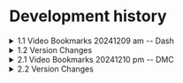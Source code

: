 # Development history

<details>
  <summary>1.1 Video Bookmarks 20241209 am -- Dash</summary>

  Topic -- Dash  
  [2024_12_09 am Youtube](https://www.youtube.com/watch?v=5tjNyU8aLbM&t=6683s)    
  [Dash Python User Guide](https://dash.plotly.com/)  
  0:37:45 Initiate Dash Page  
  0:45:10 Dropdown  
  [dcc.Dropdown](https://dash.plotly.com/dash-core-components/dropdown)  
  1:01:23 Graph  
  [dcc.Graph](https://dash.plotly.com/dash-core-components/graph)   
  [Line Charts in Python](https://plotly.com/python/line-charts/)  
  [Dot Plots in Python](https://plotly.com/python/dot-plots/)   
  [實際案例/covid19/6建立lineChart/index.py](https://github.com/roberthsu2003/python_dash_plotly/blob/main/%E5%AF%A6%E9%9A%9B%E6%A1%88%E4%BE%8B/covid19/6%E5%BB%BA%E7%AB%8BlineChart/index.py)  
  1:44:43 DataTable  
  [Dash DataTable](https://dash.plotly.com/datatable)  
  [DataTable Properties](https://dash.plotly.com/datatable/reference)  
  1:51:23 Limited fields  
  2:14:00 RadioItems    
  [RadioItems](https://dash.plotly.com/dash-core-components/radioitems)   
  2:42:54 add radio buttons and sync with table and chart, but only one radio button is working.  
  2:52:52 all radio sync with both table and chart
    
</details>

<details>
  <summary>1.2 Version Changes</summary>
  
  20241215 0935 -- HomeWork_0 : Dash Page with default table  
  20241215 1135 -- HomeWork_1 : plot the chart and dropdown  
  20241215 1525 -- HomeWork_2 : add table and table sync with dropdown selection   
  20241215 2215 -- HomeWork_3 : add radio buttons and sync with table and chart, but only one radio button is working.   
  20241215 2245 -- HomeWork_4 : all radio sync with both table and chart
</details>
<details>
  <summary>2.1 Video Bookmarks 20241210 pm -- DMC</summary>

  [2024_12_10_學院_下午 Youtube](https://www.youtube.com/watch?v=m-wKIMlAu_w)  
  0:03:41 using >python lesson17_1.py to run the last version of DCC at DMC_0 folder, but only show Dash webpage instead of whole website with many webpages.  
  [DMC](https://www.dash-mantine-components.com/)  
  0:11:34 use DMC instead of DCC due easy to use and heritate the html format and concept.    
  0:20:41 copy lesson17_1.py to lesson17_2.py for dmc codes.  
  [Stack](https://www.dash-mantine-components.com/components/stack)  
  [Container](https://www.dash-mantine-components.com/components/container/)  
  [Flex](https://www.dash-mantine-components.com/components/flex)  
  [style-props](https://www.dash-mantine-components.com/style-props)  
  1:04:27 First DMC version was appeared. 
  
  
  
  
  
  
  []()
  []()
  []()
  []()
  []()
  []()


  
</details>

<details>
  <summary>2.2 Version Changes</summary>

  20241219 1135 hw_2.py follow youtube course with my .csv dataset, but fail to run  
  20241219 1525 DMC_0 : copy from lesson17 folder by using >python lesson17_1.py to run the last version of DCC at DMC_0 folder  

  
</details>


[]()    
[]()    
[]()    
